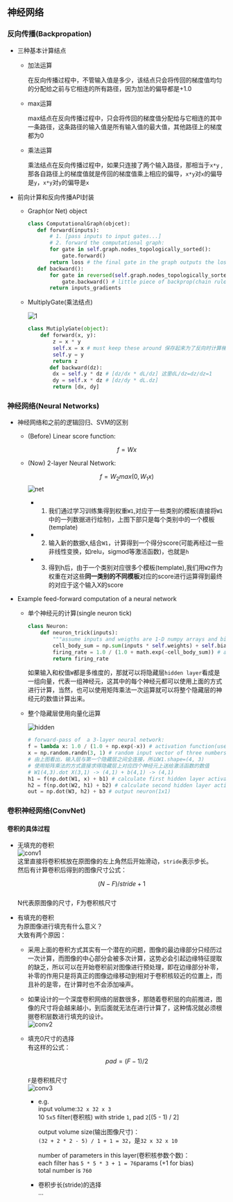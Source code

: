 ##   神经网络   

### 反向传播(Backpropation)      

* 三种基本计算结点   

  * 加法运算

    在反向传播过程中，不管输入值是多少，该结点只会将传回的梯度值均匀的分配给之前与它相连的所有路径，因为加法的偏导都是+1.0        

  * max运算 

    max结点在反向传播过程中，只会将传回的梯度值分配给与它相连的其中一条路径，这条路径的输入值是所有输入值的最大值，其他路径上的梯度都为0       

  * 乘法运算 

    乘法结点在反向传播过程中，如果只连接了两个输入路径，那相当于`x*y` ,那各自路径上的梯度值就是传回的梯度值乘上相应的偏导，`x*y`对`x`的偏导是`y`，`x*y`对`y`的偏导是`x`         

* 前向计算和反向传播API封装  
   * Graph(or Net) object    

     ```python
     class ComputationalGraph(objcet):
     	def forward(inputs):
     		# 1. [pass inputs to input gates...]
     		# 2. forward the computational graph:
     		for gate in self.graph.nodes_topologically_sorted():
     			gate.forward()
     		return loss # the final gate in the graph outputs the loss   
     	def backward():
     		for gate in reversed(self.graph.nodes_topologically_sorted()):
     			gate.backward() # little piece of backprop(chain rule applied)
     		return inputs_gradients   
     ```

     

   * MultiplyGate(乘法结点)    

     ![1](./image/backpro1.png)

     ```python
     class MutiplyGate(object):
         def forward(x, y):
             z = x * y
             self.x = x # must keep these around 保存起来为了反向时计算梯度
             self.y = y
             return z 
        	def backward(dz):
             dx = self.y * dz # [dz/dx * dL/dz] 这里dL/dz=dz/dz=1
             dy = self.x * dz # [dz/dy * dL.dz]
             return [dx, dy]
     ```

### 神经网络(Neural Networks)      

* 神经网络和之前的逻辑回归、SVM的区别   

  * (Before) Linear score function:  


    $$
    f = Wx
    $$

  * (Now) 2-layer Neural Network: 


    $$
    f = W_2 max(0,W_1x)
    $$
    ![net](./image/net1.png)

    * 1. 我们通过学习训练集得到权重`W1`,对应于一些类别的模板(直接将`W1`中的一列数据进行绘制)，上图下部只是每个类别中的一个模板(template)      
    * 2. 输入新的数据`X`,结合`W1`，计算得到一个得分score(可能再经过一些非线性变换，如relu，sigmod等激活函数)，也就是`h`      
    * 3. 得到h后，由于一个类别对应很多个模板(template),我们用`W2`作为权重在对这些**同一类别的不同模板**对应的score进行运算得到最终的对应于这个输入X的score         

* Example feed-forward computation of a neural network        

  * 单个神经元的计算(single neuron tick)     

    ```python
    class Neuron:
    	def neuron_trick(inputs):
    		"""assume inputs and weigths are 1-D numpy arrays and bias is a number"""
            cell_body_sum = np.sum(inputs * self.weights) + self.bias
            firing_rate = 1.0 / (1.0 + math.exp(-cell_body_sum)) # activation function
            return firing_rate
    ```

    如果输入和权值`W`都是多维度的，那就可以将隐藏层`hidden layer`看成是一组向量，代表一组神经元，这其中的每个神经元都可以使用上面的方式进行计算，当然，也可以使用矩阵乘法一次运算就可以将整个隐藏层的神经元的数值计算出来。        

  * 整个隐藏层使用向量化运算   

    ![hidden](./image/hiddenlayer.png)

    ```python
    # forward-pass of  a 3-layer neural network:
    f = lambda x: 1.0 / (1.0 + np.exp(-x)) # activation function(use sigmod)
    x = np.random.randn(3, 1) # random input vector of three numbers(3x1)
    # 由上图看出，输入层与第一个隐藏层之间全连接，所以W1.shape=(4, 3)
    # 使用矩阵乘法的方式直接求得隐藏层上对应四个神经元上送给激活函数的数值
    # W1(4,3).dot X(3,1) -> (4,1) + b(4,1) -> (4,1)
    h1 = f(np.dot(W1, x) + b1) # calculate first hidden layer activations(4x1)
    h2 = f(np.dot(W2, h1) + b2) # calculate second hidden layer activations(4x1)
    out = np.dot(W3, h2) + b3 # output neuron(1x1)     
    ```   



### 卷积神经网络(ConvNet)      

#### 卷积的具体过程     
  * 无填充的卷积     
    ![conv1](./image/conv1.png)     
    这里直接将卷积核放在原图像的左上角然后开始滑动，`stride`表示步长。      
    然后有计算卷积后得到的图像尺寸公式：       

    $$
    (N - F)/stride + 1
    $$       
    N代表原图像的尺寸，F为卷积核尺寸         

  * 有填充的卷积       
    为原图像进行填充有什么意义？     
    大致有两个原因：   
    * 采用上面的卷积方式其实有一个潜在的问题，图像的最边缘部分只经历过一次计算，而图像的中心部分会被多次计算，这势必会引起边缘特征提取的缺乏，所以可以在开始卷积前对图像进行预处理，即在边缘部分补零，补零的作用只是将真正的图像边缘移动到相对于卷积核较近的位置上，而且补的是零，在计算时也不会添加噪声。        

    * 如果设计的一个深度卷积网络的层数很多，那随着卷积层的向前推进，图像的尺寸将会越来越小，到后面就无法在进行计算了，这种情况就必须根据卷积层数进行填充的设计。     
    ![conv2](./image/conv2.png)    

    * 填充0尺寸的选择     
      有这样的公式：   
      
      $$pad = (F - 1) / 2$$   
      `F`是卷积核尺寸     
      ![conv3](./image/conv3.png)    

      * e.g.   
        input volume:`32 x 32 x 3`   
        10 `5x5` filter(卷积核) with stride `1`, pad `2`[(5 - 1) / 2]          

        output volume size(输出图像尺寸)：    
        `(32 + 2 * 2 - 5) / 1 + 1 = 32`，是`32 x 32 x 10`       

        number of parameters in this layer(卷积核参数个数)：        
        each filter has `5 * 5 * 3 + 1 = 76`params (+1 for bias)      
        total number is `760`        

      * 卷积步长(stride)的选择       
        ...      
        